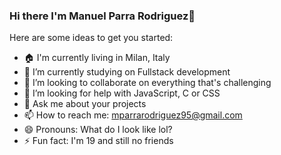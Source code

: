### Hi there I'm Manuel Parra Rodriguez👋

Here are some ideas to get you started:

- 🏠 I'm currently living in Milan, Italy
- 🔭 I’m currently studying on Fullstack development
- 👯 I’m looking to collaborate on everything that's challenging
- 🤔 I’m looking for help with JavaScript, C or CSS
- 💬 Ask me about your projects
- 📫 How to reach me: mparrarodriguez95@gmail.com 
- 😄 Pronouns: What do I look like lol?
- ⚡ Fun fact: I'm 19 and still no friends
